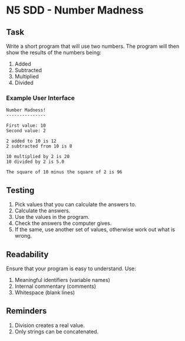 # N5 SDD - Number Madness

## Task

Write a short program that will use two numbers.  The program will then show the results of the numbers being:

1. Added
2. Subtracted
3. Multiplied
4. Divided


### Example User Interface

```
Number Madness!
---------------

First value: 10
Second value: 2

2 added to 10 is 12
2 subtracted from 10 is 8

10 multiplied by 2 is 20
10 divided by 2 is 5.0

The square of 10 minus the square of 2 is 96
```


## Testing

1. Pick values that you can calculate the answers to.
2. Calculate the answers.
3. Use the values in the program.
4. Check the answers the computer gives.
5. If the same, use another set of values, otherwise work out what is wrong.


## Readability

Ensure that your program is easy to understand.  Use:

1. Meaningful identifiers (variable names)
2. Internal commentary (comments)
3. Whitespace (blank lines)


## Reminders

1. Division creates a real value.
2. Only strings can be concatenated.
